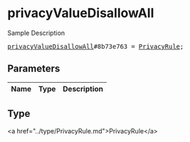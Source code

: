 # privacyValueDisallowAll

Sample Description

<pre>
<a href="../constructor/privacyValueDisallowAll.md">privacyValueDisallowAll</a>#8b73e763 = <a href="../type/PrivacyRule.md">PrivacyRule</a>;
</pre>

## Parameters

| Name | Type | Description |
|------|:----:|-------------|

## Type

&lt;a href=&#34;../type/PrivacyRule.md&#34;&gt;PrivacyRule&lt;/a&gt;
